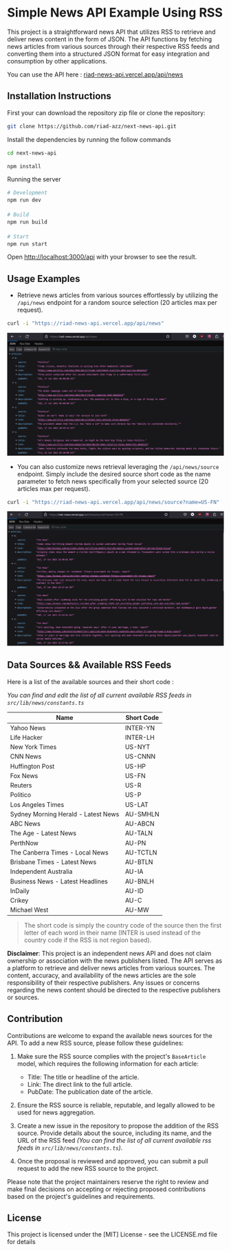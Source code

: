 # Simple News API Example Using RSS

This project is a straightforward news API that utilizes RSS to retrieve and deliver news content in the form of JSON. The API functions by fetching news articles from various sources through their respective RSS feeds and converting them into a structured JSON format for easy integration and consumption by other applications.

You can use the API here : [riad-news-api.vercel.app/api/news](https://riad-news-api.vercel.app/api/news)

## Installation Instructions

First your can download the repository zip file or clone the repository:

```bash
git clone https://github.com/riad-azz/next-news-api.git
```

Install the dependencies by running the follow commands

```bash
cd next-news-api
```

```bash
npm install
```

Running the server

```bash
# Development
npm run dev

# Build
npm run build

# Start
npm run start
```

Open [http://localhost:3000/api](http://localhost:3000/api) with your browser to see the result.

## Usage Examples

* Retrieve news articles from various sources effortlessly by utilizing the `/api/news` endpoint for a random source selection (20 articles max per request).

```bash
curl -i "https://riad-news-api.vercel.app/api/news"
```

![Random news source endpoint preview](https://github.com/riad-azz/readme-storage/blob/main/next-news-api/random-source-preview.png?raw=true)

* You can also customize news retrieval leveraging the `/api/news/source` endpoint. Simply include the desired source short code as the name parameter to fetch news specifically from your selected source (20 articles max per request).

```bash
curl -i "https://riad-news-api.vercel.app/api/news/source?name=US-FN"
```

![Custom news source endpoint preview](https://github.com/riad-azz/readme-storage/blob/main/next-news-api/custom-source-preview.png?raw=true)

## Data Sources && Available RSS Feeds

Here is a list of the available sources and their short code :

*You can find and edit the list of all current available RSS feeds in `src/lib/news/constants.ts`*

| Name                                      | Short Code |
| ----------------------------------------- | ---------- |
| Yahoo News                                | INTER-YN   |
| Life Hacker                               | INTER-LH   |
| New York Times                            | US-NYT     |
| CNN News                                  | US-CNNN    |
| Huffington Post                           | US-HP      |
| Fox News                                  | US-FN      |
| Reuters                                   | US-R       |
| Politico                                  | US-P       |
| Los Angeles Times                         | US-LAT     |
| Sydney Morning Herald - Latest News       | AU-SMHLN   |
| ABC News                                  | AU-ABCN    |
| The Age - Latest News                     | AU-TALN    |
| PerthNow                                  | AU-PN      |
| The Canberra Times - Local News           | AU-TCTLN   |
| Brisbane Times - Latest News              | AU-BTLN    |
| Independent Australia                     | AU-IA      |
| Business News - Latest Headlines          | AU-BNLH    |
| InDaily                                   | AU-ID      |
| Crikey                                    | AU-C       |
| Michael West                              | AU-MW      |

> The short code is simply the country code of the source then the first letter of each word in their name (INTER is used instead of the country code if the RSS is not region based).

**Disclaimer**: This project is an independent news API and does not claim ownership or association with the news publishers listed. The API serves as a platform to retrieve and deliver news articles from various sources. The content, accuracy, and availability of the news articles are the sole responsibility of their respective publishers. Any issues or concerns regarding the news content should be directed to the respective publishers or sources.

## Contribution

Contributions are welcome to expand the available news sources for the API. To add a new RSS source, please follow these guidelines:

1. Make sure the RSS source complies with the project's `BaseArticle` model, which requires the following information for each article:
    - Title: The title or headline of the article.
    - Link: The direct link to the full article.
    - PubDate: The publication date of the article.

2. Ensure the RSS source is reliable, reputable, and legally allowed to be used for news aggregation.

3. Create a new issue in the repository to propose the addition of the RSS source. Provide details about the source, including its name, and the URL of the RSS feed *(You can find the list of all current available rss feeds in `src/lib/news/constants.ts`)*.

4. Once the proposal is reviewed and approved, you can submit a pull request to add the new RSS source to the project.

Please note that the project maintainers reserve the right to review and make final decisions on accepting or rejecting proposed contributions based on the project's guidelines and requirements.

## License

This project is licensed under the [MIT] License - see the LICENSE.md file for details
